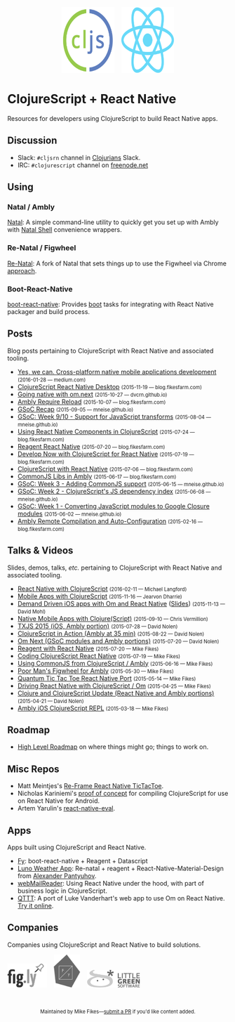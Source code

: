 <center style="vertical-align:middle">
<img src="img/cljs.svg" width="120" height="150"/>
&nbsp;&nbsp;
<img src="img/react.svg" width="120" height="150"/>
</center>

# ClojureScript + React Native

Resources for developers using ClojureScript to build React Native apps.

## Discussion

* Slack: `#cljsrn` channel in [Clojurians](https://clojurians.slack.com) Slack.
* IRC: `#clojurescript` channel on [freenode.net](https://freenode.net)

## Using

### Natal / Ambly

[Natal](https://github.com/dmotz/natal): A simple command-line utility to quickly get you set up with Ambly with [Natal Shell](https://github.com/dmotz/natal-shell) convenience wrappers.

### Re-Natal / Figwheel

[Re-Natal](https://github.com/drapanjanas/re-natal): A fork of Natal that sets things up to use the Figwheel via Chrome [approach](https://github.com/decker405/figwheel-react-native).

### Boot-React-Native

[boot-react-native](https://github.com/mjmeintjes/boot-react-native): Provides [boot](http://boot-clj.com/) tasks for integrating with React Native packager and build process.

## Posts

Blog posts pertaining to ClojureScript with React Native and associated tooling.

- [Yes, we can. Cross-platform native mobile applications development](https://medium.com/@alwxdev/yes-we-can-cross-platform-native-mobile-applications-development-e315300d011e#.pd3zwhfam) <span style='font-size:80%'>(2016-01-28 — medium.com)</span>
- [ClojureScript React Native Desktop](http://blog.fikesfarm.com/posts/2015-11-19-clojurescript-react-native-desktop.html) <span style='font-size:80%'>(2015-11-19 — blog.fikesfarm.com)</span>
- [Going native with om.next](https://dvcrn.github.io/clojurescript/react/2015/10/27/going-native-with-om-next.html) <span style='font-size:80%'>(2015-10-27 — dvcrn.github.io)</span>
- [Ambly Require Reload](http://blog.fikesfarm.com/posts/2015-10-07-ambly-require-reload.html) <span style='font-size:80%'>(2015-10-07 — blog.fikesfarm.com)</span>
- [GSoC Recap](http://mneise.github.io/posts/2015-09-05-gsoc-recap.html) <span style='font-size:80%'>(2015-09-05 — mneise.github.io)</span>
- [GSoC: Week 9/10 - Support for JavaScript transforms](http://mneise.github.io/posts/2015-08-04-week-9-and-10.html) <span style='font-size:80%'>(2015-08-04 — mneise.github.io)</span>
- [Using React Native Components in ClojureScript](http://blog.fikesfarm.com/posts/2015-07-24-using-react-native-components-in-clojurescript.html) <span style='font-size:80%'>(2015-07-24 — blog.fikesfarm.com)</span>
- [Reagent React Native](http://blog.fikesfarm.com/posts/2015-07-20-reagent-react-native.html) <span style='font-size:80%'>(2015-07-20 — blog.fikesfarm.com)</span>
- [Develop Now with ClojureScript for React Native](http://blog.fikesfarm.com/posts/2015-07-19-develop-now-with-clojurescript-for-react-native.html) <span style='font-size:80%'>(2015-07-19 — blog.fikesfarm.com)</span>
- [ClojureScript with React Native](http://blog.fikesfarm.com/posts/2015-07-06-clojurescript-with-react-native.html) <span style='font-size:80%'>(2015-07-06 — blog.fikesfarm.com)</span>
- [CommonJS Libs in Ambly](http://blog.fikesfarm.com/posts/2015-06-17-commonjs-libs-in-ambly.html) <span style='font-size:80%'>(2015-06-17 — blog.fikesfarm.com)</span>
- [GSoC: Week 3 - Adding CommonJS support](http://mneise.github.io/posts/2015-06-15-week-3.html) <span style='font-size:80%'>(2015-06-15 — mneise.github.io)</span>
- [GSoC: Week 2 - ClojureScript's JS dependency index](http://mneise.github.io/posts/2015-06-08-week-2.html) <span style='font-size:80%'>(2015-06-08 — mneise.github.io)</span>
- [GSoC: Week 1 - Converting JavaScript modules to Google Closure modules](http://mneise.github.io/posts/2015-06-02-week-1.html) <span style='font-size:80%'>(2015-06-02 — mneise.github.io)</span>
- [Ambly Remote Compilation and Auto-Configuration](http://blog.fikesfarm.com/posts/2015-02-16-ambly-remote-compilation-and-auto-configuration.html) <span style='font-size:80%'>(2015-02-16 — blog.fikesfarm.com)</span>

## Talks & Videos

Slides, demos, talks, _etc._ pertaining to ClojureScript with React Native and associated tooling.

- [React Native with ClojureScript](https://github.com/langford/ReactNativeWithClojureScriptPreso/blob/master/ReactNativeWithClojureScript.pdf) <span style='font-size:80%'>(2016-02-11 — Michael Langford)</span>
- [Mobile Apps with ClojureScript](https://youtu.be/GDA-g6Ca_dQ) <span style='font-size:80%'>(2015-11-16 — Jearvon Dharrie)</span>
- [Demand Driven iOS apps with Om and React Native](https://youtu.be/oJ8t8Hc9XaE) ([Slides](http://www.slideshare.net/dvcrn/demand-driven-applications-with-omnext-and-react-native-55185632)) <span style='font-size:80%'>(2015-11-13 — David Mohl)</span>
- [Native Mobile Apps with Clojure(Script)](https://groups.google.com/forum/#!topic/boston-clojure/z2sA9rvFV7s) <span style='font-size:80%'>(2015-09-10 — Chris Vermillion)</span>
- [TXJS 2015 (iOS, Ambly portion)](https://youtu.be/nKyHvVIotBo?t=1198) <span style='font-size:80%'>(2015-07-28 — David Nolen)</span>
- [ClojureScript in Action (Ambly at 35 min)](http://www.infoq.com/presentations/clojurescript-web-ios) <span style='font-size:80%'>(2015-08-22 — David Nolen)</span>
- [Om Next (GSoC modules and Ambly portions)](https://youtu.be/ByNs9TG30E8?list=PLZdCLR02grLoBx0Y5ZrpdmLxc160PIwzQ&t=1993) <span style='font-size:80%'>(2015-07-20 — David Nolen)</span>
- [Reagent with React Native](https://youtu.be/4txql-1VXJk) <span style='font-size:80%'>(2015-07-20 — Mike Fikes)</span>
- [Coding ClojureScript React Native](https://youtu.be/Ci4uviG8S0o) <span style='font-size:80%'>(2015-07-19 — Mike Fikes)</span>
- [Using CommonJS from ClojureScript / Ambly](https://youtu.be/CS0RU2oUq7s) <span style='font-size:80%'>(2015-06-16 — Mike Fikes)</span>
- [Poor Man's Figwheel for Ambly](https://youtu.be/skuk4g-sT5k) <span style='font-size:80%'>(2015-05-30 — Mike Fikes)</span>
- [Quantum Tic Tac Toe React Native Port](https://youtu.be/7HtOTzllwTY) <span style='font-size:80%'>(2015-05-14 — Mike Fikes)</span>
- [Driving React Native with ClojureScript / Om](https://www.youtube.com/watch?v=Dt2zNemLCCk) <span style='font-size:80%'>(2015-04-25 — Mike Fikes)</span>
- [Clojure and ClojureScript Update (React Native and Ambly portions)](https://youtu.be/NvF-GZI20L4?list=PLZdCLR02grLrKAOj8FJ1GGmNM5l7Okz0a&t=1137) <span style='font-size:80%'>(2015-04-21 — David Nolen)</span>
- [Ambly iOS ClojureScript REPL](https://youtu.be/TVDkYZJW2MY) <span style='font-size:80%'>(2015-03-18 — Mike Fikes)</span>

## Roadmap

* [High Level Roadmap](roadmap.html) on where things might go; things to work on.

## Misc Repos

* Matt Meintjes's [Re-Frame React Native TicTacToe](https://github.com/mjmeintjes/cljs-react-native-tictactoe).
* Nicholas Kariniemi's [proof of concept](https://github.com/nicholaskariniemi/ReactNativeCljs) for compiling ClojureScript for use on React Native for Android.
* Artem Yarulin's [react-native-eval](https://github.com/artemyarulin/react-native-eval).

## Apps

Apps built using ClojureScript and React Native.

- [Fy](https://appsto.re/gb/5KjH7.i): boot-react-native + Reagent + Datascript
- [Luno Weather App](https://github.com/alwx/luno-react-native): Re-natal + reagent + React-Native-Material-Design from [Alexander Pantyuhov](https://github.com/alwx).
- [webMailReader](http://fessguid.com): Using React Native under the hood, with part of business logic in ClojureScript.
- [QTTT](https://github.com/mfikes/qttt): A port of Luke Vanderhart's web app to use Om on React Native. [Try it online](https://appetize.io/app/8kap5c0m9r3wjjdm45c416rbug?device=iphone5s&scale=75&orientation=portrait&osVersion=8.4).

## Companies

Companies using ClojureScript and React Native to build solutions.

<p><a href="http://fig.ly"><img style="width: 90px;" src="img/logos/figly.png"/></a> &nbsp;&nbsp; <a href="https://www.iamfy.co"><img style="width: 60px;" src="img/logos/fy.png"/></a> &nbsp;&nbsp; <a href="http://goo.gl/niaBLZ"><img style="width: 120px;" src="img/logos/lgs.png"/></a></p>


<br/><center style='font-size:80%'>Maintained by Mike Fikes—<a href="https://github.com/cljsrn/cljsrn-org">submit a PR</a> if you'd like content added.</center>
